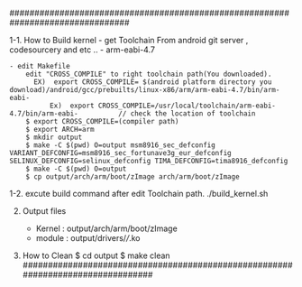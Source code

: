 ################################################################################

1-1. How to Build kernel
	- get Toolchain
		From android git server , codesourcery and etc ..
		 - arm-eabi-4.7
		
	- edit Makefile
		edit "CROSS_COMPILE" to right toolchain path(You downloaded).
		  EX)  export CROSS_COMPILE= $(android platform directory you download)/android/gcc/prebuilts/linux-x86/arm/arm-eabi-4.7/bin/arm-eabi-
       		  Ex)  export CROSS_COMPILE=/usr/local/toolchain/arm-eabi-4.7/bin/arm-eabi-          // check the location of toolchain
		$ export CROSS_COMPILE=(compiler path)
		$ export ARCH=arm
		$ mkdir output
		$ make -C $(pwd) O=output msm8916_sec_defconfig VARIANT_DEFCONFIG=msm8916_sec_fortunave3g_eur_defconfig SELINUX_DEFCONFIG=selinux_defconfig TIMA_DEFCONFIG=tima8916_defconfig
		$ make -C $(pwd) O=output 
		$ cp output/arch/arm/boot/zImage arch/arm/boot/zImage

1-2. excute build command after edit Toolchain path.
          ./build_kernel.sh

2. Output files
	- Kernel : output/arch/arm/boot/zImage
	- module : output/drivers/*/*.ko

3. How to Clean	
		$ cd output
		$ make clean
################################################################################
